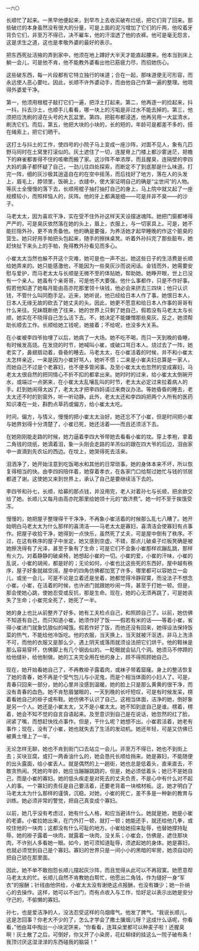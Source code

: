     一六〇 

   长顺忙了起来。一黑早他便起来，到早市上去收买破布烂纸，把它们背了回来。那些破烂的本身虽然没有很大的分量，可是上面的泥污增加了它们的斤两，他咬着牙背负它们，非至万不得已，决不雇车，他的汗湿透了他的衣裤。他可是毫无怨言，这是求生之道，这也是孝敬外婆的最好的表示。

   把东西死扯活掖的弄到家中，他须在地上蹲好大半天才能直起腰来。他本当到床上躺一会儿，可是他不肯，他不能教外婆看出他已筋疲力尽，而招她伤心。

   这些破东西，每一片段都有它特立独行的味道；合在一起，那味道便无可形容，而永远使人恶心要吐。因此，长顺不许外婆动手，而由他自己作第一遍的整理。他晓得外婆爱干净。

   第一，他须用根棍子敲打它们一遍，把浮土打起来。第二，他再逐一的捡起来，抖一抖，抖去沙土，也顺手儿看看，哪一块上的污垢是非过水不能去掉的。第三，他须把应洗刷的浸在头号的大瓦盆里。第四，把脏布都浸透，他再另用一大盆清水，刷洗它们。而后，第五，他把大块的小块的，长的短的，年龄可是都差不多的，搭在绳索上，把它们晒干。

   这打土与抖土的工作，使四号的小院子马上变成一座沙阵，对面不见人，象有几匹野马同时在土窝里打滚似的。灰土遮住了一切，连屋脊上门楼上都沙雾迷茫，把檐下的麻雀都害得不住的咳嗽而搬了家。这沙阵不单浓厚，而且腥臭，连隔壁的李四大妈的鼻子都怀疑了自己，一劲儿往四处探索，而断定不了到底那是什么味道。打完一阵，细的灰沙极其逍遥自在的在空中摇荡，而后找好了地方，落在人的头发上，眉毛上，脖领里，饭碗上，衣缝中，使大家证明自己的确是“尘世间”的人物。等灰土全慢慢的落下去，长顺用棍子抽打抽打自己的身上，马上院中就又起了一座规模较小，而照样恼人的，灰阵。他的牙上都满是细——可是并非不臭——的沙子。

   马老太太，因为喜欢干净，实在受不住外孙这样天天设摆迷魂阵。她把门窗都堵得严严的，可是臭灰依然落在她的头上，眉上，衣服上，与一切家具上。可是，她不能拦阻外孙，更不肯责备他。他的确是要强，为养活她才起早睡晚的作这个脏臭的营生。她只好用手帕把头包起来，随手的擦抹桌凳。听着外孙抖完了那些脏布，她赶快扯下来头上的手帕，免得教外孙看见而多心。

   小崔太太当然也躲不开这个灾难，她可是也一声不出。她这些日子的生活费是长顺给她弄来的。她只能感激他，不能因为一些臭灰沙而说闲话。金钱而外，她需要安慰与爱护，而马老太太与长顺是无微不至的体贴她，帮助她。她睁开眼，世上已没有一个亲人。她虽有个亲哥哥，可是他不大要强。他什么事都作，只是不作好事。假若他知道了她每月能由高亦陀那里领十块钱，他必会来挤去三四块；他只认识钱，不管什么叫同胞手足。近来，她听说，他已经给日本人作了事。她恨日本人，日本人无缘无故的砍去了她丈夫的头。因此，她更不愿意和给日本人作事的哥哥有什么来往。兄妹既断绝了往来，她的世界上只剩了她自己，假若没有马老太太与长顺，她实在不晓得自己怎么活下去。不，她决定不能嫌憎那些臭灰。反之，她须帮助长顺去工作。长顺给她工钱呢，她接着；不给呢，也没多大关系。

   在小崔被李四爷抬埋了以后，她病了一大场。她不吃不喝，而只一天到晚的昏睡，有时候发高烧。在发烧的时节，她喊叫小崔，或破口骂日本人。烧过去了一阵，她老实了，鼻翅扇动着，昏昏的睡去。马老太太，在小崔活着的时候，并不和小崔太太怎样亲近，一来是因为小崔好骂人，她听不惯；二来是小崔夫妇总算是一家人，而她自己不过是个老寡妇，也不便多管闲事。及至小崔太太也忽然的变成寡妇，马老太太很自然的把同情心不折不扣的都拿出来。她时时的过来，给小崔太太倒碗开水，或端过一点粥来，在小崔太太乱嚷乱叫的时节，老太太必定过来拉着病人的手。赶到她闹得太凶了，老太太才把李四妈请过来商议办法。等她昏昏的睡去，老太太还不时的到窗外，听一听动静。此外，老太太还和李四妈把两个人所有的医药知识凑在一处，斟酌点草药或偏方，给小崔太太吃。

   时间，偏方，与情义，慢慢的把小崔太太治好。她还忘不了小崔，但是时间把小崔与她界划得十分清楚了，小崔已死，她还活着——而且还须活下去。

   在她刚刚能走路的时候，她力逼着李四大爷带她去看看小崔的坟。穿上孝袍，拿着二角钱的烧纸，她滴着泪，象一头刚会走路的羊羔似的跟在四大爷的后边，泪由家中一直滴到先农坛的西边。在坟上，她哭得死去活来。

   泪洒净了，她开始注意到吃饭喝水和其他的日常琐事。她的身体本来不坏，所以恢复得相当的快。由李四妈陪伴着，她穿着孝衣，在各家门口给帮过她忙与钱的邻居都道了谢。这使她又来到世界上，承认了自己是要继续活下去的。

   李四爷和孙七，长顺，给募的那点钱，并没用完，老人对着孙七与长顺，把余款交给了她。长顺儿又每月由高亦陀那里给她领十元的“救济费”。她一时不至于挨饿受冻。

   慢慢的，她把屋子整理得干干净净，不再象小崔活着的时候那么乱七八糟了。她开始明白马老太太为什么那样的喜清洁——马老太太是寡妇，喜清洁会使寡妇有点事作。把屋子收拾干净，她得到一点快乐，虽然死了丈夫，可是屋中倒有了秩序。不过，在这有秩序的屋子中坐定，她又感到空虚。不错，那点儿破桌子烂板凳确是被她擦洗得有了光泽，甚至于象有了生命；可是它们不会象小崔那样欢蹦乱跳，那样有火力。对着静静的破桌椅，她想起小崔的一切。小崔的爱，小崔的汗味，小崔的乱说，小崔的胡闹，都是好的；无论如何，小崔也比这些死的东西好。屋中越有秩序，屋子好象就越空阔，屋中的四角仿佛都加宽了许多，哪里都可以容她立一会儿，或坐一会儿，可是不论是立着还是坐着，她都觉得冷静寂寞，而没法子不想念小崔。小崔，在活着的时候，也许进门就跟她吵闹一阵，甚至于打她一顿。但是，那会使她心跳，使她忍受或反抗，那是生命。现在，她的心无须再跳了，可是她丧失了生命；小崔完全死了，她死了一半。

   她的身上也比从前整齐了好多。她有工夫检点自己，和照顾自己了。以前，她仿佛不知道有自己，而只知道小崔。她须作好了饭——假若有米的话——等着小崔，省得小崔进门就象饥狼似的喊饿。假若作好了饭，而他还没有回来，她得设法保持饭菜的热气，不能给他冷饭吃。他的衣服，当天换上，当天就被汗沤透，非马上洗涤不可，而他的衣服又是那么少，遇上阴天或落雨就须设法把它们烘干。他的鞋袜是那么容易穿坏，仿佛脚上有几个钢齿似的。一眨眼就会钻几个洞。她须马不停蹄的给他缝补，给他制做。她的工夫完全用在他的身上，顾不得照顾她自己。

   现在，她开始看她自己了，不再教褂子露着肉，或袜子带着窟窿。身上的整洁恢复了她的青春，她不再是个受气包儿与小泥鬼，而是个相当体面的小妇人了。可是，青春只回来一部分，她的心里并没感到温暖。她的脸上只是那么黄黄的很干净，而没有青春的血色。她不肯愁眉皱眼的，一天到晚的长吁短叹，可是有时候发呆，楞着看她自己的褂子或布鞋。她仿佛不认识了自己。这相当体面，洁净的她，倒好象是另一个人。她还是小崔太太，又不是小崔太太。她不知到底自己是谁。楞着，楞着，她会不知不觉的自言自语起来。及至意识到自己是在说话，她忽然的红了脸，闭紧了嘴，而想赶快找点事作。但是，干什么呢？她想不出。小崔若活着，她老有事作；现在，没有了小崔，她也就失去了生活的发动机。她还年轻，可是又仿佛已被黄土埋上了一半。

   无论怎样无聊，她也不肯到街门口去站立一会儿。非至万不得已，她也不到街上去；买块豆腐，或打一两香油什么的，她会恳托长顺给捎来。她是寡妇，不能随便的出头露面，给小崔丢人。就是偶然的上一趟街，她也总是低着头，直来直去，不敢贪热闹。凭她的年龄，她应当蹦蹦跳跳的，但是，她必须低着头；她已不是她自己，而是小崔的寡妇。她的低头疾走是对死去的丈夫负责，不是心中有什么对不起人的事。一个寡妇的责任是自己要活着，还要老背着一块棺材板。这，她才明白了马老太太为什么那样的谨慎，沉稳。对她，小崔的死亡，差不多是一种新的教育与训练。她必须非常的警觉，把自己真变成个寡妇。

   以前，她几乎没有考虑过，她有什么人格，和应当避讳什么。她就是她，她是小崔的老婆。小崔拉她出来，在门外打一顿，就打一顿；她能还手，就还给他几拳，或咬住他的一块肉；这都没有什么可耻的地方。小崔给她招来耻辱，也替她撑持耻辱。她的褂子露着一块肉，就露着一块肉，没关系；小崔会，仿佛是，遮住那块肉，不许别人多看她一眼。如今，她可须知道耻辱，须遮起她的身体。她是寡妇，也就必须觉到自己是个寡妇。寡妇的世界只是一间小小的黑暗的牢房，她须自动的把自己锁在那里面。

   因此，她不单不敢抱怨长顺儿摆起灰沙阵，而且觉得从此可以不再寂寞。她愿意帮马老太太的忙。长顺儿自然不肯教她白帮忙，他愿出二角钱，作为缝好一身“军衣”的报酬；针线由他供给，小崔太太没有谢绝这点报酬，也没有嫌少；她一扑纳心的去操作。这样，她可以不出门，而有点收入与工作，恰好足以表示出她是安分守己的，不偷懒的寡妇。

   孙七，也是爱洁净的人，没法忍受这样的乌烟瘴气。他发了脾气。“我说长顺儿，这是怎回事？你老大不少的了，怎么才学会了撒土攘烟儿呀？这成什么话呢，你看看，”他由耳中掏出一小块泥饼来，“你看看，连耳朵里都可以种麦子啦！还腥臭啊！灰土散了之后，可倒好，你又开了小染房，花红柳绿的挂这么一院子破布条！我顶讨厌这湿渌渌的东西碰我的脑袋！”

